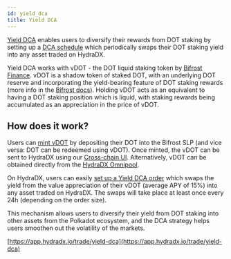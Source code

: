 ```yaml
---
id: yield_dca
title: Yield DCA
---
```


[Yield DCA](https://app.hydradx.io/trade/yield-dca) enables users to diversify their rewards from DOT staking by setting up a [DCA schedule](/omnipool_dca) which periodically swaps their DOT staking yield into any asset traded on HydraDX. 

Yield DCA works with vDOT - the DOT liquid staking token by [Bifrost Finance](https://bifrost.finance/). vDOT is a shadow token of staked DOT, with an underlying DOT reserve and incorporating the yield-bearing feature of DOT staking rewards (more info in the [Bifrost docs](https://docs.bifrost.finance/builders/liquid-staking-slp/vdot)). Holding vDOT acts as an equivalent to having a DOT staking position which is liquid, with staking rewards being accumulated as an appreciation in the price of vDOT.

## How does it work?
Users can [mint vDOT](https://bifrost.app/vstaking/vDOT?r=hydradx) by depositing their DOT into the Bifrost SLP (and vice versa: DOT can be redeemed using vDOT). Once minted, the vDOT can be sent to HydraDX using our [Cross-chain UI](https://app.hydradx.io/cross-chain). Alternatively, vDOT can be obtained directly from the [HydraDX Omnipool](https://app.hydradx.io/trade/swap).

On HydraDX, users can easily [set up a Yield DCA order](https://app.hydradx.io/trade/yield-dca) which swaps the yield from the value appreciation of their vDOT (average APY of 15%) into any asset traded on HydraDX. The swaps will take place at least once every 24h (depending on the order size).

This mechanism allows users to diversify their yield from DOT staking into other assets from the Polkadot ecosystem, and the DCA strategy helps users smoothen out the volatility of the markets.

[https://app.hydradx.io/trade/yield-dca](https://app.hydradx.io/trade/yield-dca)